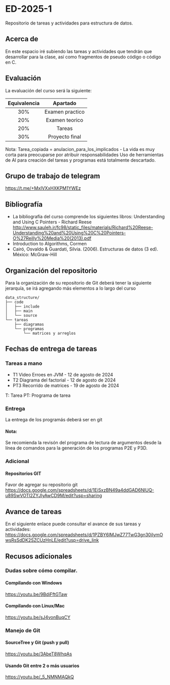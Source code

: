 # ED-2025-1
Repositorio de tareas y actividades para estructura de datos.

## Acerca de
En este espacio iré subiendo las tareas y actividades que tendrán que desarrollar para la clase, así como fragmentos de pseudo código o código en C.

## Evaluación
La evaluación del curso será la siguiente:

| Equivalencia |     Apartado    |
|:------------:|:---------------:|
|      30%     | Examen practico |
|      20%     |  Examen teorico |
|      20%     |      Tareas     |
|      30%     |  Proyecto final |

Nota: Tarea_copiada = anulacion_para_los_implicados - La vida es muy corta para preocuparse por atribuir responsabilidades
Uso de herramientas de AI para creación del tareas y programas está totalmente descartado.

## Grupo de trabajo de telegram
https://t.me/+MxIVXxHXKPM1YWEz

## Bibliografía
* La bibliografía del curso comprende los siguientes libros:
Understanding and Using C Pointers - Richard Reese
http://www.sauleh.ir/fc98/static_files/materials/Richard%20Reese-Understanding%20and%20Using%20C%20Pointers-O%27Reilly%20Media%20(2013).pdf
* Introduction to Algorithms, Cormen
* Cairó, Osvaldo & Guardati, Silvia. (2006). Estructuras de datos (3 ed). México: McGraw-Hill

## Organización del repositorio
Para la organización de su repositorio de Git deberá tener la siguiente jerarquía, se irá agregando más elementos a lo largo del curso

```
data_structure/
├── code
│	├── include
│	├── main
│	└── source
└── tareas
    ├── diagramas
    └── programas
        └── matrices y arreglos
```

## Fechas de entrega de tareas

### Tareas a mano
 * T1 Video Erroes en JVM - 12 de agosto de 2024
 * T2 Diagrama del factorial - 12 de agosto de 2024
 * PT3 Recorrido de matrices - 19 de agosto de 2024

T: Tarea
PT: Programa de tarea

### Entrega
La entrega de los programás deberá ser en git

#### Nota:
Se recomienda la revisón del programa de lectura de argumentos desde la línea de comandos para la generación de los programas P2E y P3D.

### Adicional
#### Repositorios GIT
Favor de agregar su repositorio git
https://docs.google.com/spreadsheets/d/1EiSxzBN49a4ddGAD6NlUQ-u89SwVOTl2ZYJIyAwCD9M/edit?usp=sharing



## Avance de tareas
En el siguiente enlace puede consultar el avance de sus tareas y actividades:
https://docs.google.com/spreadsheets/d/1PZBY6lMJwZ77TwG3gn30ilymOwsRsSdDK2SZCUzHnLE/edit?usp=drive_link

## Recusos adicionales

### Dudas sobre cómo compilar.
#### Compilando con Windows
https://youtu.be/9BdiFftGTaw

#### Compilando con Linux/Mac
https://youtu.be/sJ4vonBuqCY

### Manejo de Git
#### SourceTree y Git (push y pull)
https://youtu.be/3AbeT8WhqAs

#### Usando Git entre 2 o más usuarios
https://youtu.be/_5_NMNMAQkQ

